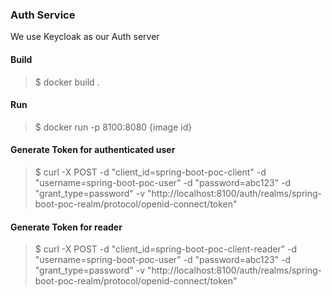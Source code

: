 ### Auth Service

We use Keycloak as our Auth server

#### Build
>$ docker build .

#### Run
>$ docker run -p 8100:8080 {image id}

#### Generate Token for authenticated user
>$ curl -X POST -d "client_id=spring-boot-poc-client" -d "username=spring-boot-poc-user" -d "password=abc123" -d "grant_type=password" -v "http://localhost:8100/auth/realms/spring-boot-poc-realm/protocol/openid-connect/token"

#### Generate Token for reader
>$ curl -X POST -d "client_id=spring-boot-poc-client-reader" -d "username=spring-boot-poc-user" -d "password=abc123" -d "grant_type=password" -v "http://localhost:8100/auth/realms/spring-boot-poc-realm/protocol/openid-connect/token"
